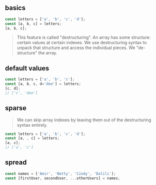 ## basics

```js
const letters = ['a', 'b', 'c', 'd'];
const [a, b, c] = letters;
[a, b, c];
```

> This feature is called "destructuring". An array has some structure: certain values at certain indexes. We use destructuring syntax to unpack that structure and access the individual pieces. We "de-structure" the array.


## default values
```js
const letters = ['a', 'b', 'c'];
const [a, b, c, d='dee'] = letters;
[c, d];
// ['c', 'dee']
```

## sparse

> We can skip array indexes by leaving them out of the destructuring syntax entirely.

```js
const letters = ['a', 'b', 'c', 'd'];
const [a, , c] = letters;
[a, c];
// ['a', 'c']
```

## spread

```js
const names = ['Amir', 'Betty', 'Cindy', 'Dalili'];
const [firstUser, secondUser, ...otherUsers] = names;
